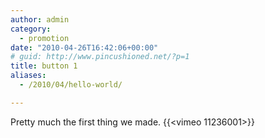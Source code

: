 ```yaml
---
author: admin
category:
  - promotion
date: "2010-04-26T16:42:06+00:00"
# guid: http://www.pincushioned.net/?p=1
title: button 1
aliases: 
  - /2010/04/hello-world/

---
```

Pretty much the first thing we made.
{{<vimeo 11236001>}}
